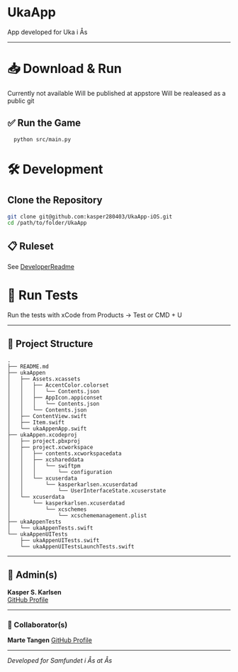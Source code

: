 # UkaApp

App developed for Uka i Ås 

---

# 📥 Download & Run

Currently not available
Will be published at appstore
Will be realeased as a public git 


## ✅ Run the Game

```bash
  python src/main.py
```

# 🛠️ Development

## Clone the Repository

```bash
git clone git@github.com:kasper280403/UkaApp-iOS.git
cd /path/to/folder/UkaApp
```

## 📋 Ruleset 

See [DeveloperReadme](https://github.com/kasper280403/UkaApp-iOS/blob/main/DeveloperReadme.md)

# 🧪 Run Tests

Run the tests with xCode from 
Products -> Test or CMD + U  

---

## 🧱 Project Structure
```
.
├── README.md
├── ukaAppen
│   ├── Assets.xcassets
│   │   ├── AccentColor.colorset
│   │   │   └── Contents.json
│   │   ├── AppIcon.appiconset
│   │   │   └── Contents.json
│   │   └── Contents.json
│   ├── ContentView.swift
│   ├── Item.swift
│   └── ukaAppenApp.swift
├── ukaAppen.xcodeproj
│   ├── project.pbxproj
│   ├── project.xcworkspace
│   │   ├── contents.xcworkspacedata
│   │   ├── xcshareddata
│   │   │   └── swiftpm
│   │   │       └── configuration
│   │   └── xcuserdata
│   │       └── kasperkarlsen.xcuserdatad
│   │           └── UserInterfaceState.xcuserstate
│   └── xcuserdata
│       └── kasperkarlsen.xcuserdatad
│           └── xcschemes
│               └── xcschememanagement.plist
├── ukaAppenTests
│   └── ukaAppenTests.swift
└── ukaAppenUITests
    ├── ukaAppenUITests.swift
    └── ukaAppenUITestsLaunchTests.swift
```

---
## 👤 Admin(s)

**Kasper S. Karlsen**  
[GitHub Profile](https://github.com/kasper280403)

---

### 👥 Collaborator(s)

**Marte Tangen** [GitHub Profile](https://github.com/kasper280403)

---

_Developed for Samfundet i Ås at Ås_